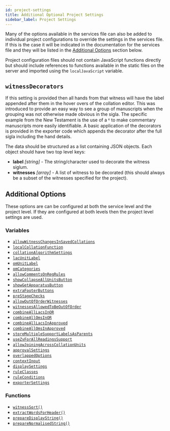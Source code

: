 ```yaml
---
id: project-settings
title: Additional Optional Project Settings
sidebar_label: Project Settings
---
```


Many of the options available in the services file can also be added to individual project configurations to override the settings in the services file. If this is the case it will be indicated in the documentation for the services file and they will be listed in the [Additional Options](#additional-options) section below.

Project configuration files should not contain JavaScript functions directly but should include references to
functions available in the static files on the server and imported using the `localJavaScript` variable.

## `witnessDecorators`

If this setting is provided then all hands from that witness will have the label appended after them in the hover overs of the collation editor. This was introduced to provide an easy way to see a group of manuscripts when the grouping was not otherwise made obvious in the sigla. The specific example from the New Testament is the use of a ᴷ to make commentary manuscripts more easily identifiable. A basic application of the decorators is provided in the exporter code which appends the decorator after the full sigla including the hand details.

The data should be structured as a list containing JSON objects. Each object should have two top level keys:

- **label** *[string]* - The string/character used to decorate the witness siglum.
- **witnesses** *[array]* - A list of witness to be decorated (this should always be a subset of the witnesses specified for the project).

## Additional Options

These options are can be configured at both the service level and the project level. If they are configured at both levels
then the project level settings are used.

### Variables

- [`allowWitnessChangesInSavedCollations`](services_file/optional-variables.html#allowwitnesschangesinsavedcollations)
- [`localCollationFunction`](services_file/optional-variables.html#localcollationfunction)
- [`collationAlgorithmSettings`](services_file/optional-variables.html#collationalgorithmsettings)
- [`lacUnitLabel`](services_file/optional-variables.html#lacunitlabel)
- [`omUnitLabel`](services_file/optional-variables.html#omunitlabel)
- [`omCategories`](services_file/optional-variables.html#omcategories)
- [`allowCommentsOnRegRules`](services_file/optional-variables.html#allowcommentsonregrules)
- [`showCollapseAllUnitsButton`](services_file/optional-variables.html#showcollapseallunitsbutton)
- [`showGetApparatusButton`](services_file/optional-variables.html#showgetapparatusbutton)
- [`extraFooterButtons`](services_file/optional-variables.html#extrafooterbuttons)
- [`preStageChecks`](services_file/optional-variables.html#prestagechecks)
- [`allowOutOfOrderWitnesses`](services_file/optional-variables.html#allowoutoforderwitnesses)
- [`witnessesAllowedToBeOutOfOrder`](services_file/optional-variables.html#witnessesallowedtobeoutoforder)
- [`combineAllLacsInOR`](services_file/optional-variables.html#combinealllacsinor)
- [`combineAllOmsInOR`](services_file/optional-variables.html#combineallomsinor)
- [`combineAllLacsInApproved`](services_file/optional-variables.html#combinealllacsinapproved)
- [`combineAllOmsInApproved`](services_file/optional-variables.html#combineallomsinapproved)
- [`storeMultipleSupportLabelsAsParents`](services_file/optional-variables.html#storemultiplesupportlabelsasparents)
- [`useZvForAllReadingsSupport`](services_file/optional-variables.html#usezvforallreadingssupport)
- [`allowJoiningAcrossCollationUnits`](services_file/optional-variables.html#allowjoiningacrosscollationunits)
- [`approvalSettings`](services_file/optional-variables.html#approvalsettings)
- [`overlappedOptions`](services_file/optional-variables.html#overlappedoptions)
- [`contextInput`](services_file/optional-variables.html#contextinput)
- [`displaySettings`](services_file/optional-variables.html#displaysettings)
- [`ruleClasses`](services_file/optional-variables.html#ruleclasses)
- [`ruleConditions`](services_file/optional-variables.html#ruleconditions)
- [`exporterSettings`](services_file/optional-variables.html#exportersettings)

### Functions

- [`witnessSort()`](services_file/optional-functions.html#witnesssort)
- [`extractWordsForHeader()`](services_file/optional-functions.html#extractwordsforheader)
- [`prepareDisplayString()`](services_file/optional-functions.html#preparedisplaystring)
- [`prepareNormalisedString()`](services_file/optional-functions.html#preparenormalisedstring)
